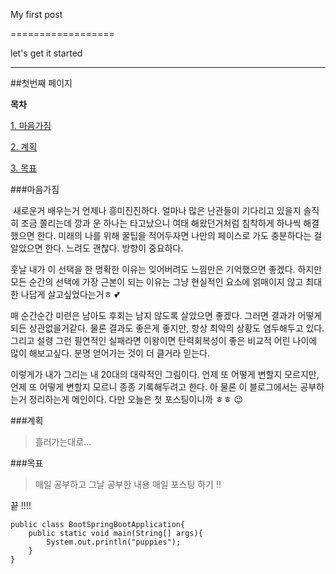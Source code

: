 My first post

==================

let's get it started

---------------

##첫번째 페이지

**목차**

[1. 마음가짐](###마음가짐)

[2. 계획](###계획)

[3. 목표](###목표)

###마음가짐

​	새로운거 배우는거 언제나 흥미진진하다. 얼마나 많은 난관들이 기다리고 있을지 솔직히 조금 쫄리는데 깡과 운 하나는 타고났으니 여태 해왔던거처럼 침착하게 하나씩 해결했으면 한다.  미래의 나를 위해 꿀팁을 적어두자면 나만의 페이스로 가도 충분하다는 걸 알았으면 한다. 느려도 괜찮다. 방향이 중요하다.

훗날 내가 이 선택을 한 명확한 이유는 잊어버려도 느낌만은 기억했으면 좋겠다. 하지만 모든 순간의 선택에 가장 근본이 되는 이유는 그냥 현실적인 요소에 얽매이지 않고 최대한 나답게 살고싶었다는거ㅎ 💕

매 순간순간 미련은 남아도 후회는 남지 않도록 살았으면 좋겠다. 그러면 결과가 어떻게 되든 상관없을거같다. 물론 결과도 좋은게 좋지만, 항상 최악의 상황도 염두해두고 있다. 그리고 설령 그런 필연적인 실패라면 이왕이면 탄력회복성이 좋은 비교적 어린 나이에 많이 해보고싶다.  분명 얻어가는 것이 더 클거라 믿는다.



이렇게가 내가 그리는 내 20대의 대략적인 그림이다. 언제 또 어떻게 변할지 모르지만, 언제 또 어떻게 변할지 모르니 종종 기록해두려고 한다. 아 물론 이 블로그에서는 공부하는거 정리하는게 메인이다. 다만 오늘은 첫 포스팅이니까 ㅎㅎ 😉

###계획

> 흘러가는대로...

###목표

> 매일 공부하고 그날 공부한 내용 매일 포스팅 하기 !!

끝 !!!!



```
public class BootSpringBootApplication{
	public static void main(String[] args){
		System.out.println("puppies");
	}
}
```

